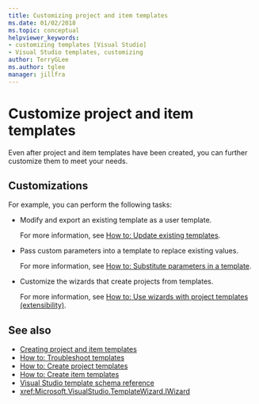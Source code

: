 ```yaml
---
title: Customizing project and item templates
ms.date: 01/02/2018
ms.topic: conceptual
helpviewer_keywords:
- customizing templates [Visual Studio]
- Visual Studio templates, customizing
author: TerryGLee
ms.author: tglee
manager: jillfra
---
```

# Customize project and item templates

Even after project and item templates have been created, you can further customize them to meet your needs.

## Customizations

For example, you can perform the following tasks:

- Modify and export an existing template as a user template.

   For more information, see [How to: Update existing templates](../ide/how-to-update-existing-templates.md).

- Pass custom parameters into a template to replace existing values.

   For more information, see [How to: Substitute parameters in a template](../ide/how-to-substitute-parameters-in-a-template.md).

- Customize the wizards that create projects from templates.

   For more information, see [How to: Use wizards with project templates (extensibility)](../extensibility/how-to-use-wizards-with-project-templates.md).

## See also

- [Creating project and item templates](../ide/creating-project-and-item-templates.md)
- [How to: Troubleshoot templates](../ide/how-to-troubleshoot-templates.md)
- [How to: Create project templates](../ide/how-to-create-project-templates.md)
- [How to: Create item templates](../ide/how-to-create-item-templates.md)
- [Visual Studio template schema reference](../extensibility/visual-studio-template-schema-reference.md)
- <xref:Microsoft.VisualStudio.TemplateWizard.IWizard>
